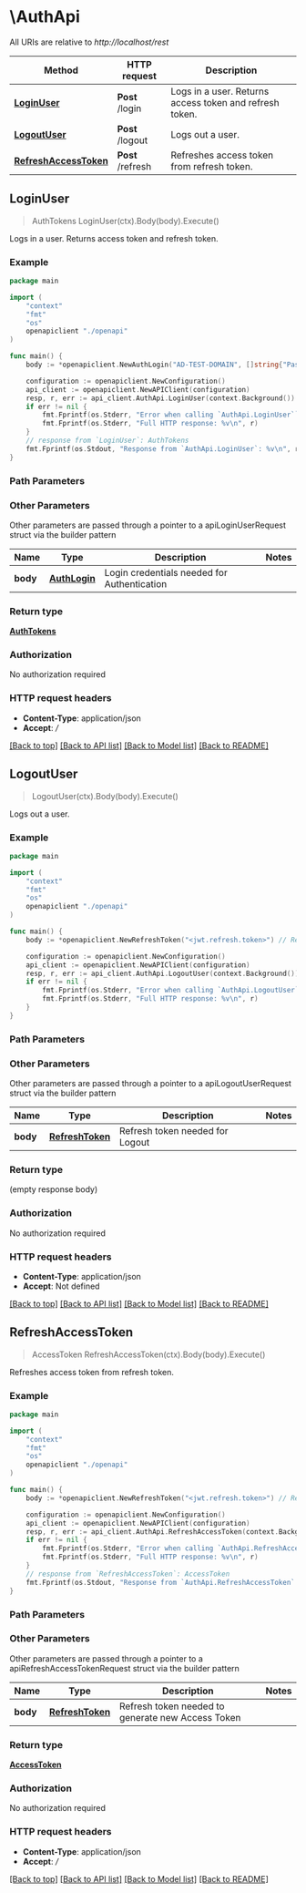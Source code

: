 # \AuthApi

All URIs are relative to *http://localhost/rest*

Method | HTTP request | Description
------------- | ------------- | -------------
[**LoginUser**](AuthApi.md#LoginUser) | **Post** /login | Logs in a user. Returns access token and refresh token.
[**LogoutUser**](AuthApi.md#LogoutUser) | **Post** /logout | Logs out a user.
[**RefreshAccessToken**](AuthApi.md#RefreshAccessToken) | **Post** /refresh | Refreshes access token from refresh token.



## LoginUser

> AuthTokens LoginUser(ctx).Body(body).Execute()

Logs in a user. Returns access token and refresh token.



### Example

```go
package main

import (
    "context"
    "fmt"
    "os"
    openapiclient "./openapi"
)

func main() {
    body := *openapiclient.NewAuthLogin("AD-TEST-DOMAIN", []string{"Password_example"}, "Administrator") // AuthLogin | Login credentials needed for Authentication

    configuration := openapiclient.NewConfiguration()
    api_client := openapiclient.NewAPIClient(configuration)
    resp, r, err := api_client.AuthApi.LoginUser(context.Background()).Body(body).Execute()
    if err != nil {
        fmt.Fprintf(os.Stderr, "Error when calling `AuthApi.LoginUser``: %v\n", err)
        fmt.Fprintf(os.Stderr, "Full HTTP response: %v\n", r)
    }
    // response from `LoginUser`: AuthTokens
    fmt.Fprintf(os.Stdout, "Response from `AuthApi.LoginUser`: %v\n", resp)
}
```

### Path Parameters



### Other Parameters

Other parameters are passed through a pointer to a apiLoginUserRequest struct via the builder pattern


Name | Type | Description  | Notes
------------- | ------------- | ------------- | -------------
 **body** | [**AuthLogin**](AuthLogin.md) | Login credentials needed for Authentication | 

### Return type

[**AuthTokens**](AuthTokens.md)

### Authorization

No authorization required

### HTTP request headers

- **Content-Type**: application/json
- **Accept**: */*

[[Back to top]](#) [[Back to API list]](../README.md#documentation-for-api-endpoints)
[[Back to Model list]](../README.md#documentation-for-models)
[[Back to README]](../README.md)


## LogoutUser

> LogoutUser(ctx).Body(body).Execute()

Logs out a user.

### Example

```go
package main

import (
    "context"
    "fmt"
    "os"
    openapiclient "./openapi"
)

func main() {
    body := *openapiclient.NewRefreshToken("<jwt.refresh.token>") // RefreshToken | Refresh token needed for Logout

    configuration := openapiclient.NewConfiguration()
    api_client := openapiclient.NewAPIClient(configuration)
    resp, r, err := api_client.AuthApi.LogoutUser(context.Background()).Body(body).Execute()
    if err != nil {
        fmt.Fprintf(os.Stderr, "Error when calling `AuthApi.LogoutUser``: %v\n", err)
        fmt.Fprintf(os.Stderr, "Full HTTP response: %v\n", r)
    }
}
```

### Path Parameters



### Other Parameters

Other parameters are passed through a pointer to a apiLogoutUserRequest struct via the builder pattern


Name | Type | Description  | Notes
------------- | ------------- | ------------- | -------------
 **body** | [**RefreshToken**](RefreshToken.md) | Refresh token needed for Logout | 

### Return type

 (empty response body)

### Authorization

No authorization required

### HTTP request headers

- **Content-Type**: application/json
- **Accept**: Not defined

[[Back to top]](#) [[Back to API list]](../README.md#documentation-for-api-endpoints)
[[Back to Model list]](../README.md#documentation-for-models)
[[Back to README]](../README.md)


## RefreshAccessToken

> AccessToken RefreshAccessToken(ctx).Body(body).Execute()

Refreshes access token from refresh token.

### Example

```go
package main

import (
    "context"
    "fmt"
    "os"
    openapiclient "./openapi"
)

func main() {
    body := *openapiclient.NewRefreshToken("<jwt.refresh.token>") // RefreshToken | Refresh token needed to generate new Access Token

    configuration := openapiclient.NewConfiguration()
    api_client := openapiclient.NewAPIClient(configuration)
    resp, r, err := api_client.AuthApi.RefreshAccessToken(context.Background()).Body(body).Execute()
    if err != nil {
        fmt.Fprintf(os.Stderr, "Error when calling `AuthApi.RefreshAccessToken``: %v\n", err)
        fmt.Fprintf(os.Stderr, "Full HTTP response: %v\n", r)
    }
    // response from `RefreshAccessToken`: AccessToken
    fmt.Fprintf(os.Stdout, "Response from `AuthApi.RefreshAccessToken`: %v\n", resp)
}
```

### Path Parameters



### Other Parameters

Other parameters are passed through a pointer to a apiRefreshAccessTokenRequest struct via the builder pattern


Name | Type | Description  | Notes
------------- | ------------- | ------------- | -------------
 **body** | [**RefreshToken**](RefreshToken.md) | Refresh token needed to generate new Access Token | 

### Return type

[**AccessToken**](AccessToken.md)

### Authorization

No authorization required

### HTTP request headers

- **Content-Type**: application/json
- **Accept**: */*

[[Back to top]](#) [[Back to API list]](../README.md#documentation-for-api-endpoints)
[[Back to Model list]](../README.md#documentation-for-models)
[[Back to README]](../README.md)

